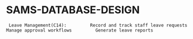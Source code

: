 # SAMS-DATABASE-DESIGN
     Leave Management(C14):         Record and track staff leave requests         Manage approval workflows         Generate leave reports
